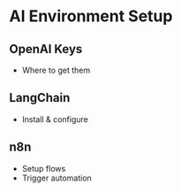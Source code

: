 # AI Environment Setup

## OpenAI Keys
- Where to get them

## LangChain
- Install & configure

## n8n
- Setup flows
- Trigger automation
